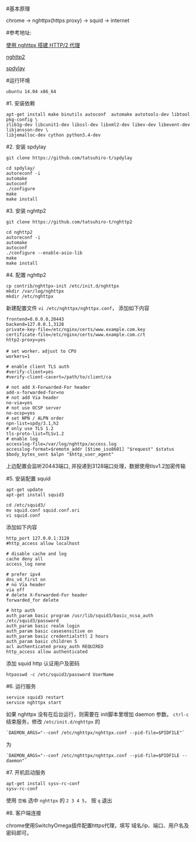 #基本原理

chrome -> nghttpx(https proxy) -> squid -> internet

#参考地址:

[使用 nghttpx 搭建 HTTP/2 代理](https://wzyboy.im/post/1052.html)

[nghttp2](https://github.com/tatsuhiro-t/nghttp2/blob/master/README.rst#requirements)

[spdylay](https://github.com/tatsuhiro-t/spdylay)

#运行环境

    ubuntu 14.04 x86_64

#1\. 安装依赖

    apt-get install make binutils autoconf  automake autotools-dev libtool pkg-config \
    zlib1g-dev libcunit1-dev libssl-dev libxml2-dev libev-dev libevent-dev libjansson-dev \
    libjemalloc-dev cython python3.4-dev
    
#2\. 安装 spdylay

    git clone https://github.com/tatsuhiro-t/spdylay
    
    cd spdylay/
    autoreconf -i
    automake
    autoconf
    ./configure
    make
    make install
    
#3\. 安装 nghttp2

    git clone https://github.com/tatsuhiro-t/nghttp2
    
    cd nghttp2
    autoreconf -i
    automake
    autoconf
	./configure --enable-asio-lib
	make
    make install
    
#4\. 配置 nghttp2

    cp contrib/nghttpx-init /etc/init.d/nghttpx
    mkdir /var/log/nghttpx
    mkdir /etc/nghttpx
    
新建配置文件 `vi /etc/nghttpx/nghttpx.conf`， 添加如下内容
    
    frontend=0.0.0.0,20443
    backend=127.0.0.1,3128
    private-key-file=/etc/nginx/certs/www.example.com.key
    certificate-file=/etc/nginx/certs/www.example.com.crt
    http2-proxy=yes
    
    # set worker，adjust to CPU
    workers=1
    
    # enable client TLS auth
    #verify-client=yes
    #verify-client-cacert=/path/to/client/ca
    
    # not add X-Forwarded-For header
    add-x-forwarded-for=no
    # not add Via header
    no-via=yes
    # not use OCSP server
    no-ocsp=yes
    # set NPN / ALPN order
    npn-list=spdy/3.1,h2
    # only use TLS 1.2
    tls-proto-list=TLSv1.2
    # enable log
    accesslog-file=/var/log/nghttpx/access.log
    accesslog-format=$remote_addr [$time_iso8601] "$request" $status $body_bytes_sent $alpn "$http_user_agent"
    
上边配置会监听20443端口, 并投递到3128端口处理，数据使用tlsv1.2加密传输

#5\. 安装配置 squid

    apt-get update
    apt-get install squid3
    
    cd /etc/squid3/
    mv squid.conf squid.conf.ori
    vi squid.conf
    
添加如下内容

    http_port 127.0.0.1:3128
    #http_access allow localhost
    
    # disable cache and log
    cache deny all
    access_log none
    
    # prefer ipv4
    dns_v4_first on
    # no Via header
    via off
    # delete X-Forwarded-For header
    forwarded_for delete
    
    # http auth
    auth_param basic program /usr/lib/squid3/basic_ncsa_auth /etc/squid3/password
    auth_param basic realm login
    auth_param basic casesensitive on
    auth_param basic credentialsttl 2 hours
    auth_param basic children 5
    acl authenticated proxy_auth REQUIRED
    http_access allow authenticated

    
添加 squid http 认证用户及密码

    htpasswd -c /etc/squid3/password UserName
    
#6\. 运行服务
    
    service squid3 restart
    service nghttpx start
    
如果 nghttpx 没有在后台运行，则需要在 init脚本里增加 daemon 参数。 `ctrl-c` 结束服务，修改 `/etc/init.d/nghttpx` 的
    
    `DAEMON_ARGS="--conf /etc/nghttpx/nghttpx.conf --pid-file=$PIDFILE"`

为

    `DAEMON_ARGS="--conf /etc/nghttpx/nghttpx.conf --pid-file=$PIDFILE --daemon"`
    
#7\. 开机启动服务

    apt-get install sysv-rc-conf
    sysv-rc-conf

使用 `空格` 选中 `nghttpx` 的 `2 3 4 5`， 按 `q` 退出 

#8\. 客户端连接

chrome使用SwitchyOmega插件配置https代理，填写 域名/ip、端口、用户名及密码即可。
